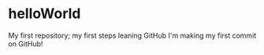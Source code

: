 # helloWorld
My first repository; my first steps leaning GitHub
I'm making my first commit on GitHub!
